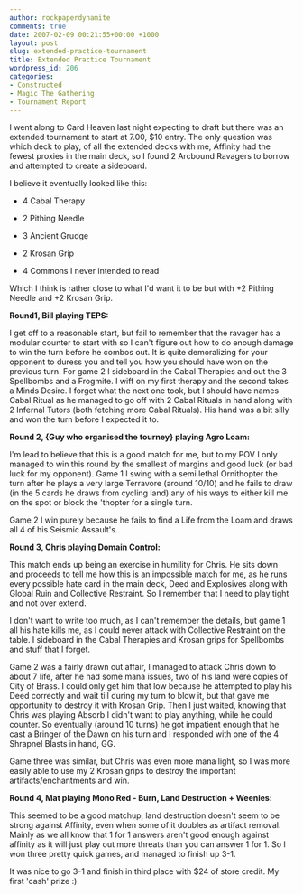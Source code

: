 ```yaml
---
author: rockpaperdynamite
comments: true
date: 2007-02-09 00:21:55+00:00 +1000
layout: post
slug: extended-practice-tournament
title: Extended Practice Tournament
wordpress_id: 206
categories:
- Constructed
- Magic The Gathering
- Tournament Report
---
```


I went along to Card Heaven last night expecting to draft but there was an extended tournament to start at 7.00, $10 entry. The only question was which deck to play, of all the extended decks with me, Affinity had the fewest proxies in the main deck, so I found 2 Arcbound Ravagers to borrow and attempted to create a sideboard.

I believe it eventually looked like this:



	
  * 4 Cabal Therapy

	
  * 2 Pithing Needle

	
  * 3 Ancient Grudge

	
  * 2 Krosan Grip

	
  * 4 Commons I never intended to read


Which I think is rather close to what I'd want it to be but with +2 Pithing Needle and +2 Krosan Grip.<!-- more -->

**Round1, Bill playing TEPS:**

I get off to a reasonable start, but fail to remember that the ravager has a modular counter to start with so I can't figure out how to do enough damage to win the turn before he combos out. It is quite demoralizing for your opponent to duress you and tell you how you should have won on the previous turn.
For game 2 I sideboard in the Cabal Therapies and out the 3 Spellbombs and a Frogmite. I wiff on my first therapy and the second takes a Minds Desire. I forget what the next one took, but I should have names Cabal Ritual as he managed to go off with 2 Cabal Rituals in hand along with 2 Infernal Tutors (both fetching more Cabal Rituals). His hand was a bit silly and won the turn before I expected it to.

**Round 2, {Guy who organised the tourney} playing Agro Loam:**

I'm lead to believe that this is a good match for me, but to my POV I only managed to win this round by the smallest of margins and good luck (or bad luck for my opponent). Game 1 I swing with a semi lethal Ornithopter the turn after he plays a very large Terravore (around 10/10) and he fails to draw (in the 5 cards he draws from cycling land) any of his ways to either kill me on the spot or block the 'thopter for a single turn.

Game 2 I win purely because he fails to find a Life from the Loam and draws all 4 of his Seismic Assault's.

**Round 3, Chris playing Domain Control:**

This match ends up being an exercise in humility for Chris. He sits down and proceeds to tell me how this is an impossible match for me, as he runs every possible hate card in the main deck, Deed and Explosives along with Global Ruin and Collective Restraint. So I remember that I need to play tight and not over extend.

I don't want to write too much, as I can't remember the details, but game 1 all his hate kills me, as I could never attack with Collective Restraint on the table. I sideboard in the Cabal Therapies and Krosan grips for Spellbombs and stuff that I forget.

Game 2 was a fairly drawn out affair, I managed to attack Chris down to about 7 life, after he had some mana issues, two of his land were copies of City of Brass. I could only get him that low because he attempted to play his Deed correctly and wait till during my turn to blow it, but that gave me opportunity to destroy it with Krosan Grip. Then I just waited, knowing that Chris was playing Absorb I didn't want to play anything, while he could counter. So eventually (around 10 turns) he got impatient enough that he cast a Bringer of the Dawn on his turn and I responded with one of the 4 Shrapnel Blasts in hand, GG.

Game three was similar, but Chris was even more mana light, so I was more easily able to use my 2 Krosan grips to destroy the important artifacts/enchantments and win.

**Round 4, Mat playing Mono Red - Burn, Land Destruction + Weenies:**

This seemed to be a good matchup, land destruction doesn't seem to be strong against Affinity, even when some of it doubles as artifact removal. Mainly as we all know that 1 for 1 answers aren't good enough against affinity as it will just play out more threats than you can answer 1 for 1. So I won three pretty quick games, and managed to finish up 3-1.

It was nice to go 3-1 and finish in third place with $24 of store credit. My first 'cash' prize :)

